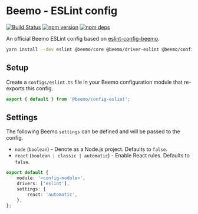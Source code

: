 # Beemo - ESLint config

[![Build Status](https://github.com/beemojs/dev/workflows/Build/badge.svg)](https://github.com/beemojs/dev/actions?query=branch%3Amaster)
[![npm version](https://badge.fury.io/js/%40beemo%config-eslint.svg)](https://www.npmjs.com/package/@beemo/config-eslint)
[![npm deps](https://david-dm.org/beemojs/dev.svg?path=packages/config-eslint)](https://www.npmjs.com/package/@beemo/config-eslint)

An official Beemo ESLint config based on
[eslint-config-beemo](https://www.npmjs.com/package/eslint-config-beemo).

```bash
yarn install --dev eslint @beemo/core @beemo/driver-eslint @beemo/config-eslint
```

## Setup

Create a `configs/eslint.ts` file in your Beemo configuration module that re-exports this config.

```ts
export { default } from '@beemo/config-eslint';
```

## Settings

The following Beemo `settings` can be defined and will be passed to the config.

- `node` (`boolean`) - Denote as a Node.js project. Defaults to `false`.
- `react` (`boolean | classic | automatic`) - Enable React rules. Defaults to `false`.

```ts
export default {
	module: '<config-module>',
	drivers: ['eslint'],
	settings: {
		react: 'automatic',
	},
};
```
